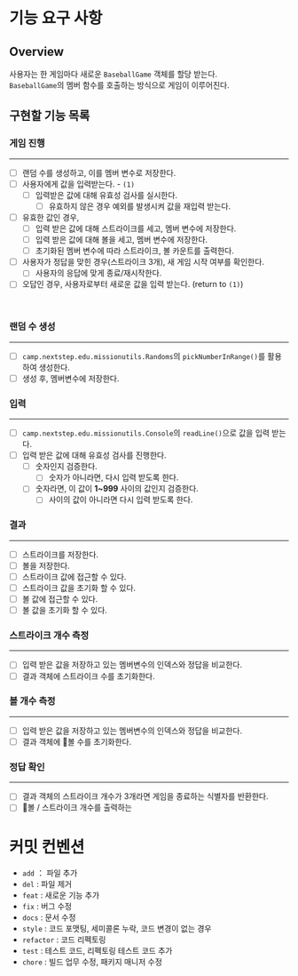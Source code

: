 # 기능 요구 사항

## Overview

사용자는 한 게임마다 새로운 `BaseballGame` 객체를 할당 받는다. <br>
`BaseballGame`의 멤버 함수를 호출하는 방식으로 게임이 이루어진다. <br>

## 구현할 기능 목록

### 게임 진행

---

- [ ] 랜덤 수를 생성하고, 이를 멤버 변수로 저장한다.
- [ ] 사용자에게 값을 입력받는다. - `(1)`
  - [ ] 입력받은 값에 대해 유효성 검사를 실시한다.
    - [ ] 유효하지 않은 경우 예외를 발생시켜 값을 재입력 받는다.
- [ ] 유효한 값인 경우,
  - [ ] 입력 받은 값에 대해 스트라이크를 세고, 멤버 변수에 저장한다.
  - [ ] 입력 받은 값에 대해 볼을 세고, 멤버 변수에 저장한다.
  - [ ] 초기화된 멤버 변수에 따라 스트라이크, 볼 카운트를 출력한다.
- [ ] 사용자가 정답을 맞힌 경우(스트라이크 3개), 새 게임 시작 여부를 확인한다.
  - [ ] 사용자의 응답에 맞게 종료/재시작한다.
- [ ] 오답인 경우, 사용자로부터 새로운 값을 입력 받는다. (return to `(1)`)
  
<br>

### 랜덤 수 생성

---

- [ ] `camp.nextstep.edu.missionutils.Randoms`의 `pickNumberInRange()`를 활용하여 생성한다.
- [ ] 생성 후, 멤버변수에 저장한다.

### 입력

---

- [ ] `camp.nextstep.edu.missionutils.Console`의 `readLine()`으로 값을 입력 받는다.
- [ ] 입력 받은 값에 대해 유효성 검사를 진행한다.
  - [ ] 숫자인지 검증한다.
    - [ ] 숫자가 아니라면, 다시 입력 받도록 한다.
  - [ ] 숫자라면, 이 값이 **1~999** 사이의 값인지 검증한다.
    - [ ] 사이의 값이 아니라면 다시 입력 받도록 한다.

### 결과

---

- [ ] 스트라이크를 저장한다.
- [ ] 볼을 저장한다.
- [ ] 스트라이크 값에 접근할 수 있다.
- [ ] 스트라이크 값을 초기화 할 수 있다.
- [ ] 볼 값에 접근할 수 있다.
- [ ] 볼 값을 초기화 할 수 있다.

### 스트라이크 개수 측정

---

- [ ] 입력 받은 값을 저장하고 있는 멤버변수의 인덱스와 정답을 비교한다.
- [ ] 결과 객체에 스트라이크 수를 초기화한다.

### 볼 개수 측정

---

- [ ] 입력 받은 값을 저장하고 있는 멤버변수의 인덱스와 정답을 비교한다.
- [ ] 결과 객체에 볼 수를 초기화한다.

### 정답 확인

---

- [ ] 결과 객체의 스트라이크 개수가 3개라면 게임을 종료하는 식별자를 반환한다.
- [ ] 볼 / 스트라이크 개수를 출력하는

# 커밋 컨벤션

- `add` ： 파일 추가
- `del` : 파일 제거
- `feat` : 새로운 기능 추가
- `fix` : 버그 수정
- `docs` : 문서 수정
- `style` : 코드 포맷팅, 세미콜론 누락, 코드 변경이 없는 경우
- `refactor` : 코드 리펙토링
- `test` : 테스트 코드, 리펙토링 테스트 코드 추가
- `chore` : 빌드 업무 수정, 패키지 매니저 수정
